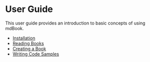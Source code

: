 # User Guide

This user guide provides an introduction to basic concepts of using mdBook.

- [Installation](installation.md)
- [Reading Books](reading.md)
- [Creating a Book](creating.md)
- [Writing Code Samples](writing.md)
